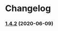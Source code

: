 # Changelog

### [1.4.2](https://github.com/mseele/sve-backend/compare/v1.4.0...v1.4.1) (2020-06-09)
